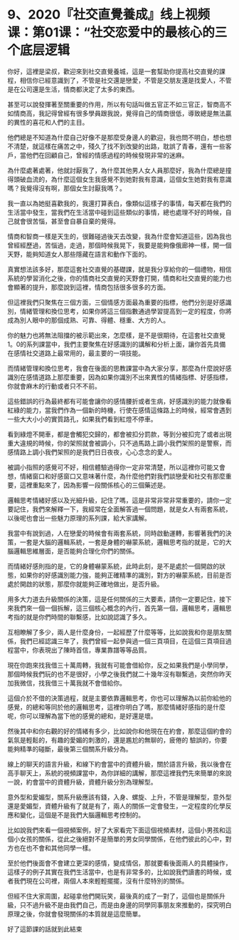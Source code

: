 # 9、2020『社交直覺養成』线上视频课：第01课：“社交恋爱中的最核心的三个底层逻辑

你好，這裡是梁叔，歡迎來到社交直覺養城，這是一套幫助你提高社交直覺的課程，相信你已經意識到了，不管是社交還是戀愛，不管是交朋友還是找愛人，不管是在公司還是生活，情商都決定了太多的東西。

甚至可以說發揮著至關重要的作用，所以有句話叫做五官正不如三官正，智商高不如情商高，我記得曾經有很多學員跟我說，覺得自己的情商很低，導致總是無法贏的異性的喜花和人們的主目。

他們總是不知道為什麼自己好像不是那麼受身邊人的歡迎，我也問不明白，想也想不清楚，就這樣在痛苦之中，殘久了找不到改變的出路，耽誤了青春，還有一些客戶，當他們在回顧自己，曾經的情感過程的時候發現非常的迷麻。

為什麼處著處著，他就討厭我了，為什麼其他男人女人員那麼好，我為什麼總是撞得頭破血流的，為什麼這個女生我感覺不到她對我有意識，這個女生她對我有意識嗎？我覺得沒有啊，那個女生討厭我嗎？。

我一直以為她挺喜歡我的，我還打算表白，像類似這樣子的事情，每天都在我們的生活當中發生，當我們在生活當中碰到這些類似的事情，總也處理不好的時候，自己就會很苦惱，甚至會自暴自棄的覺得。

情商和智商一樣是天生的，很難碰過後天去改變，我為什麼會知道這些，因為我也曾經經歷過，苦惱過，走過，那個時候我晃下，我要是能夠像俄廊神一樣，開一個天野，能夠知道女人那些隱藏在語言和動作下面的。

真實想法該多好，那麼這套社交直覺的基礎課，就是我分享給你的一個禮物，相信系統的學習消化之後，你的情商社交直覺的天野會打開，情商和社交直覺的能力也會顯著的提升，那麼說到這裡，情商包括很多很多的方面。

但這裡我們只聚焦在三個方面，三個情感方面最為重要的指標，他們分別是好感識別，情緒管理和換位思考，如果你將這三個指數通過學習提高到一定的程度，你將成為別人眼中的那個成熟、可靠、得體、穩重、大方的人。

你的魅力也將無法阻擋的被示範出來，怎麼樣，是不是很期待，在這套社交直覺1。0的系列課當中，我們主要聚焦在好感識別的講解和分析上面，讓你首先具備在感情社交道路上最常用的，最主要的一項技能。

而情緒管理和換位思考，我會在後面的思教課當中為大家分享，那麼為什麼說好感識別在感情道路上那麼重要，因為如果你識別不出來異性的情緒指標、好感指標，你就會麻木的行動或者只不不前。

這些錯誤的行為最終都有可能會讓你的感情腰折或者生病，好感識別的能力就像看紅綠的能力，當我們作為一個新的時機，行使在感情這條路上的時候，經常會遇到一些大大小小的實質路孔，如果我們看到紅燈不停車。

看到綠燈不開車，都是會觸犯交歸的，都會被扣分罰款，等到分被扣完了或者出現重大違規的時候，你的架照就會被調小，只不過馬路上調小我們架照的是警察，而感情路上調小我們架照的是我們日日夜夜，心心念念的愛人。

被調小指照的感覺可不好，相信體驗過得你一定非常清楚，所以這裡你可能又會想，情緒窗口和好感窗口又意味著什麼，為什麼他們對我們談戀愛和社交有那麼重要，這裡重點來了，因為影響一段關係核心的三個藥述是。

邏輯思考情緒好感以及光細升級，記住了嗎，這是非常非常非常重要的，請你一定要記住，我們來解釋一下，我經常在全面解答過一個問題，就是女人有兩套系統，以後呢也會出一些魅力原理的系列課，給大家講解。

我當中有說到過，人在戀愛的時候會有兩套系統，同時啟動運轉，影響著我們的決策，一套是大腦的邏輯系統，一套是身體的嚇蒙系統，邏輯思考指的就是，它的大腦邏輯思維層面，是否能夠合理化你們的關係。

而情緒好感則指的是，它的身體嚇蒙系統，此時此刻，是不是處於一個開啟的狀態，如果你的好感識別能力強，能夠正確精準的識別，對方的嚇蒙系統，目前是否處於開啟的狀態，那麼你就能夠正確地做出，是否升級。

用多大力道去升級關係的決策，這是任何關係的三大要素，請你一定要記住，接下來我們來一個一個拆解，這三個核心概念的內行，首先第一個，邏輯思考，邏輯思考指的就是你們時間的聯繫感，比如說認識了多久。

互相瞭解了多少，兩人是什麼身份，一起經歷了什麼等等，比如說我和你是朋友關係，我們已經認識三年了，我們曾經一起參與過一個三頁項目，在這個三頁項目過程當中，你表現出了陳時首信，專業靠譜等等品質。

現在你跑來找我借三十萬周轉，我就有可能會借給你，反之如果我們是小學同學，那個時候我們玩的也不是很好，小學之後我們就二十幾年沒有聯繫過，突然你昨天加我微信，找我借三十萬我就不會借給你。

這個介於不借的決策過程，就是主要依靠邏輯思考，你也可以理解為以前你給他的感覺，的總和等同於他的邏輯思考，這裡你明白了嗎，那麼情緒好感指的是什麼呢，你可以理解為當下他的感覺的總和，是好還是壞。

然後其中和你右觀的好的情緒有多少，比如說你和他現在在約會，那麼這個約會的氣氛是輕鬆的，有趣的愛媚的刺激的，還是尷尬的無聊的，疲倦的 驗誤的，你要能夠精準的碰斷，最後第三個關系升級分為。

線上的聊天的語言升級，和線下約會當中的資體升級，關於語言升級，我以後會在高手聊天上，系統的視頻課當中，為你詳細的講解，那麼這裡我們先來簡單的來說一說，約會當中的資體升級，資體升級分別為理解型。

意外型和愛媚型，關系升級應該有錢，入身、螺旋、上升，不管是理解型，意外型還是愛媚型，資體升級有了就是有了，兩人的關係一定會發生，一定程度的化學反應和變化，這個是不是我們大腦邏輯思考控制的。

比如說我們來看一個視頻案例，好了大家看完下面這個視頻素材，這個小男孩和這個小女孩的關係，從此之後絕對不是簡單的男女同學關係，在他們彼此的心中，對方也在也不會和其他同學一樣。

至於他們後面會不會建立更深的感情，變成情侶，那就要看後面兩人的具體操作，這樣子的例子其實在我們生活當中，也是有非常多的，比如說我們讀書的時候，或者我們現在公司裡，兩個人本來輕輕擺擺，沒有什麼特別的關係。

但經不住大家周圍，起碰拿他們開玩笑，最後真的成了一對了，這個也是關係升級，只不過升級不是由我們自己，而是由身邊的同學同事朋友來推動的，探究明白原理之後，你就會發現關係的本質就是這麼簡單。

好了這節課的話就到此結束